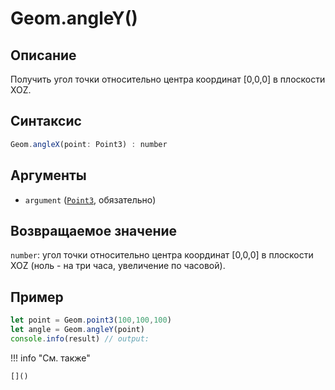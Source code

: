 # Geom.angleY()

## Описание
Получить угол точки относительно центра координат [0,0,0] в плоскости XOZ.

## Синтаксис
```javascript
Geom.angleX(point: Point3) : number
```

## Аргументы
- `argument` ([`Point3`](../../../types/Point3/index.md), обязательно)

## Возвращаемое значение
`number`: угол точки относительно центра координат [0,0,0] в плоскости XOZ (ноль - на три часа, увеличение по часовой).

## Пример
```javascript linenums="1"
let point = Geom.point3(100,100,100)
let angle = Geom.angleY(point)
console.info(result) // output:
```

!!! info "См. также"

    []()

